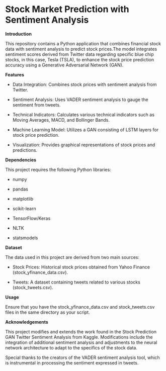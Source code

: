 # Stock Market Prediction with Sentiment Analysis

**Introduction**

This repository contains a Python application that combines financial stock data with sentiment analysis to predict stock prices.The model integrates sentiment scores derived from Twitter data regarding specific blue chip stocks, in this case, Tesla (TSLA), to enhance the stock price prediction accuracy using a Generative Adversarial Network (GAN).


**Features**

* Data Integration: Combines stock prices with sentiment analysis from Twitter.

* Sentiment Analysis: Uses VADER sentiment analysis to gauge the sentiment from tweets.
  
* Technical Indicators: Calculates various technical indicators such as Moving Averages, MACD, and Bollinger Bands.
  
* Machine Learning Model: Utilizes a GAN consisting of LSTM layers for stock price prediction.
  
* Visualization: Provides graphical representations of stock prices and predictions.
  

**Dependencies**

This project requires the following Python libraries:

* numpy
  
* pandas
  
* matplotlib
  
* scikit-learn
  
* TensorFlow/Keras
  
* NLTK
  
* statsmodels
  

**Dataset**

The data used in this project are derived from two main sources:

* Stock Prices: Historical stock prices obtained from Yahoo Finance (stock_yfinance_data.csv).

* Tweets: A dataset containing tweets related to various stocks (stock_tweets.csv).


**Usage**

Ensure that you have the stock_yfinance_data.csv and stock_tweets.csv files in the same directory as your script.


**Acknowledgements**

This project modifies and extends the work found in the Stock Prediction GAN Twitter Sentiment Analysis from Kaggle. Modifications include the integration of additional sentiment analysis and adjustments to the neural network architecture to adapt to the specifics of the stock data.

Special thanks to the creators of the VADER sentiment analysis tool, which is instrumental in processing the sentiment expressed in tweets.


